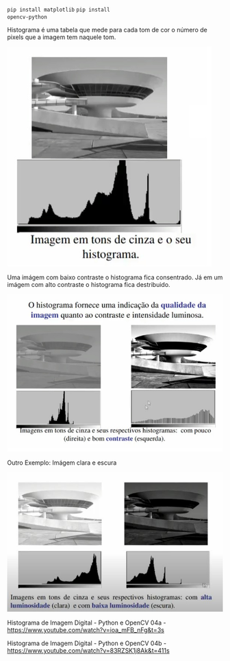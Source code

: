 <code>pip install matplotlib</code>
<code>pip install opencv-python</code>

Histograma é uma tabela que mede para cada tom de cor o número de pixels que a imagem tem naquele tom.

<img src=".assets/histograma.jpg">

Uma imágem com baixo contraste o histograma fica consentrado. Já em um imágem com alto contraste o histograma fica destribuido.

<img src=".assets/contraste.jpg">

Outro Exemplo: Imágem clara e escura

<img src=".assets/claraescura.JPG">

Histograma de Imagem Digital - Python e OpenCV 04a - https://www.youtube.com/watch?v=ioa_mFB_nFg&t=3s

Histograma de Imagem Digital - Python e OpenCV 04b - https://www.youtube.com/watch?v=83RZSK1j8Ak&t=411s